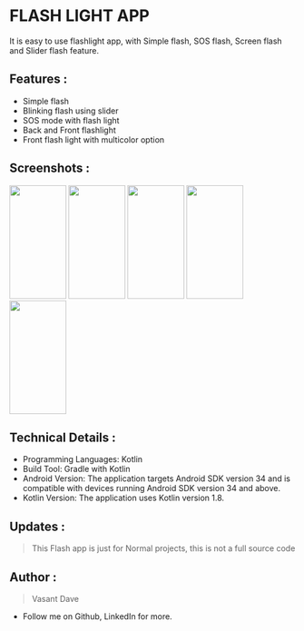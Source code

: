 # FLASH LIGHT APP
It is easy to use flashlight app, with Simple flash, SOS flash, Screen flash and Slider flash feature.

## Features :
* Simple flash
* Blinking flash using slider
* SOS mode with flash light
* Back and Front flashlight
* Front flash light with multicolor option

## Screenshots :
<img src="https://github.com/VasantDave/Flash_Light/assets/142881259/08d68f35-43ee-4457-b4a3-f8f732b29e7f" width="100" height="200">
<img src="https://github.com/VasantDave/Flash_Light/assets/142881259/722c04ab-48e9-4804-9f0c-23774ebacd48" width="100" height="200">
<img src="https://github.com/VasantDave/Flash_Light/assets/142881259/3f9a8181-2400-4d35-81b6-3fe8ddc4cff8" width="100" height="200">
<img src="https://github.com/VasantDave/Flash_Light/assets/142881259/4d522097-741f-4cc7-a98f-cd19d3621f83" width="100" height="200">
<img src="https://github.com/VasantDave/Flash_Light/assets/142881259/a717e9bc-09f9-4187-bb09-5e76da1b80b9" width="100" height="200">

## Technical Details :
* Programming Languages: Kotlin
* Build Tool: Gradle with Kotlin
* Android Version: The application targets Android SDK version 34 and is compatible with devices running Android SDK version 34 and above.
* Kotlin Version: The application uses Kotlin version 1.8.

## Updates :
> This Flash app is just for Normal projects, this is not a full source code

## Author :
> Vasant Dave
* Follow me on Github, LinkedIn for more.
